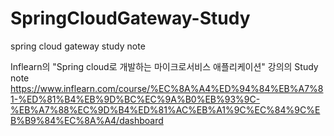 # SpringCloudGateway-Study
spring cloud gateway study note

Inflearn의 "Spring cloud로 개발하는 마이크로서비스 애플리케이션" 강의의 Study note 
https://www.inflearn.com/course/%EC%8A%A4%ED%94%84%EB%A7%81-%ED%81%B4%EB%9D%BC%EC%9A%B0%EB%93%9C-%EB%A7%88%EC%9D%B4%ED%81%AC%EB%A1%9C%EC%84%9C%EB%B9%84%EC%8A%A4/dashboard

